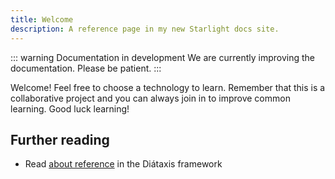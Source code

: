 ```yaml
---
title: Welcome
description: A reference page in my new Starlight docs site.
---
```



::: warning Documentation in development
We are currently improving the documentation. Please be patient.
:::

Welcome! Feel free to choose a technology to learn. Remember that this is a collaborative project and you can always join in to improve common learning. Good luck learning!

## Further reading

- Read [about reference](https://diataxis.fr/reference/) in the Diátaxis framework
